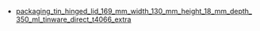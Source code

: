 * [packaging_tin_hinged_lid_169_mm_width_130_mm_height_18_mm_depth_350_ml_tinware_direct_t4066_extra](packaging_tin_hinged_lid_169_mm_width_130_mm_height_18_mm_depth_350_ml_tinware_direct_t4066_extra)
